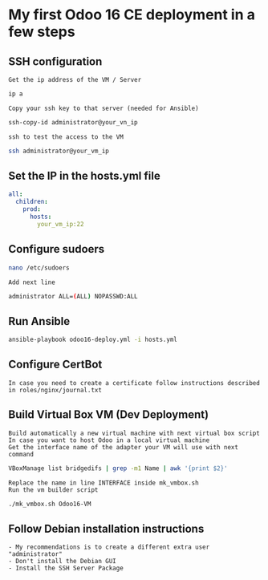 # My first Odoo 16 CE deployment in a few steps
## SSH configuration

    Get the ip address of the VM / Server
```sh
ip a
```
    Copy your ssh key to that server (needed for Ansible)

```sh
ssh-copy-id administrator@your_vn_ip
```
    ssh to test the access to the VM

```sh
ssh administrator@your_vm_ip
```

## Set the IP in the hosts.yml file

```yml
all:
  children:
    prod:
      hosts:
        your_vm_ip:22
```
## Configure sudoers

```sh
nano /etc/sudoers
```

    Add next line

```sh
administrator ALL=(ALL) NOPASSWD:ALL
```

## Run Ansible

```sh
ansible-playbook odoo16-deploy.yml -i hosts.yml
```

## Configure CertBot

    In case you need to create a certificate follow instructions described
    in roles/nginx/journal.txt

## Build Virtual Box VM (Dev Deployment)

    Build automatically a new virtual machine with next virtual box script
    In case you want to host Odoo in a local virtual machine
    Get the interface name of the adapter your VM will use with next command

```sh
VBoxManage list bridgedifs | grep -m1 Name | awk '{print $2}'
```

    Replace the name in line INTERFACE inside mk_vmbox.sh
    Run the vm builder script

```sh
./mk_vmbox.sh Odoo16-VM
```
## Follow Debian installation instructions

    - My recommendations is to create a different extra user "administrator"
    - Don't install the Debian GUI
    - Install the SSH Server Package
